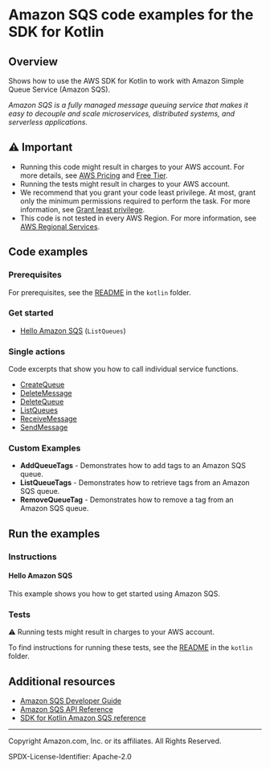 # Amazon SQS code examples for the SDK for Kotlin

## Overview

Shows how to use the AWS SDK for Kotlin to work with Amazon Simple Queue Service (Amazon SQS).

<!--custom.overview.start-->
<!--custom.overview.end-->

_Amazon SQS is a fully managed message queuing service that makes it easy to decouple and scale microservices, distributed systems, and serverless applications._

## ⚠ Important

* Running this code might result in charges to your AWS account. For more details, see [AWS Pricing](https://aws.amazon.com/pricing/) and [Free Tier](https://aws.amazon.com/free/).
* Running the tests might result in charges to your AWS account.
* We recommend that you grant your code least privilege. At most, grant only the minimum permissions required to perform the task. For more information, see [Grant least privilege](https://docs.aws.amazon.com/IAM/latest/UserGuide/best-practices.html#grant-least-privilege).
* This code is not tested in every AWS Region. For more information, see [AWS Regional Services](https://aws.amazon.com/about-aws/global-infrastructure/regional-product-services).

<!--custom.important.start-->
<!--custom.important.end-->

## Code examples

### Prerequisites

For prerequisites, see the [README](../../README.md#Prerequisites) in the `kotlin` folder.


<!--custom.prerequisites.start-->
<!--custom.prerequisites.end-->

### Get started

- [Hello Amazon SQS](src/main/kotlin/com/kotlin/sqs/HelloSQS.kt#L4) (`ListQueues`)


### Single actions

Code excerpts that show you how to call individual service functions.

- [CreateQueue](src/main/kotlin/com/kotlin/sqs/CreateQueue.kt#L38)
- [DeleteMessage](src/main/kotlin/com/kotlin/sqs/DeleteMessages.kt#L38)
- [DeleteQueue](src/main/kotlin/com/kotlin/sqs/DeleteMessages.kt#L38)
- [ListQueues](src/main/kotlin/com/kotlin/sqs/ListQueues.kt#L22)
- [ReceiveMessage](src/main/kotlin/com/kotlin/sqs/ReceiveMessages.kt#L37)
- [SendMessage](src/main/kotlin/com/kotlin/sqs/SendMessages.kt#L43)


<!--custom.examples.start-->

### Custom Examples

- **AddQueueTags** - Demonstrates how to add tags to an Amazon SQS queue.
- **ListQueueTags** - Demonstrates how to retrieve tags from an Amazon SQS queue.
- **RemoveQueueTag** - Demonstrates how to remove a tag from an Amazon SQS queue.
<!--custom.examples.end-->

## Run the examples

### Instructions


<!--custom.instructions.start-->
<!--custom.instructions.end-->

#### Hello Amazon SQS

This example shows you how to get started using Amazon SQS.



### Tests

⚠ Running tests might result in charges to your AWS account.


To find instructions for running these tests, see the [README](../../README.md#Tests)
in the `kotlin` folder.



<!--custom.tests.start-->
<!--custom.tests.end-->

## Additional resources

- [Amazon SQS Developer Guide](https://docs.aws.amazon.com/AWSSimpleQueueService/latest/SQSDeveloperGuide/welcome.html)
- [Amazon SQS API Reference](https://docs.aws.amazon.com/AWSSimpleQueueService/latest/APIReference/Welcome.html)
- [SDK for Kotlin Amazon SQS reference](https://sdk.amazonaws.com/kotlin/api/latest/sqs/index.html)

<!--custom.resources.start-->
<!--custom.resources.end-->

---

Copyright Amazon.com, Inc. or its affiliates. All Rights Reserved.

SPDX-License-Identifier: Apache-2.0